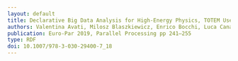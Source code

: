 ```yaml
---
layout: default
title: Declarative Big Data Analysis for High-Energy Physics, TOTEM Use Case
authors: Valentina Avati, Milosz Blaszkiewicz, Enrico Bocchi, Luca Canali, Diogo Castro, Javier Cervantes, Leszek Grzanka, Enrico Guiraud, Jan Kaspar, Prasanth Kothuri, Massimo Lamanna, Maciej Malawski, Aleksandra Mnich, Jakub Moscicki, Shravan Murali, Danilo Piparo and Enric Tejedor Saavedra
publication: Euro-Par 2019, Parallel Processing pp 241–255
type: RDF
doi: 10.1007/978-3-030-29400-7_18
---
```


